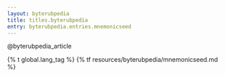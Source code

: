 ```yaml
---
layout: byterubpedia
title: titles.byterubpedia
entry: byterubpedia.entries.mnemonicseed
---
```


@byterubpedia_article

{% t global.lang_tag %}
{% tf resources/byterubpedia/mnemonicseed.md %}
